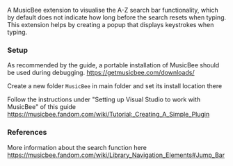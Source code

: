 A MusicBee extension to visualise the A-Z search bar functionality, which by default does not indicate how long before the search resets when typing. 
This extension helps by creating a popup that displays keystrokes when typing.

### Setup

As recommended by the guide, a portable installation of MusicBee should be used during debugging.
https://getmusicbee.com/downloads/

Create a new folder ```MusicBee``` in main folder and set its install location there


Follow the instructions under "Setting up Visual Studio to work with MusicBee" of this guide
https://musicbee.fandom.com/wiki/Tutorial:_Creating_A_Simple_Plugin

### References

More information about the search function here
https://musicbee.fandom.com/wiki/Library_Navigation_Elements#Jump_Bar